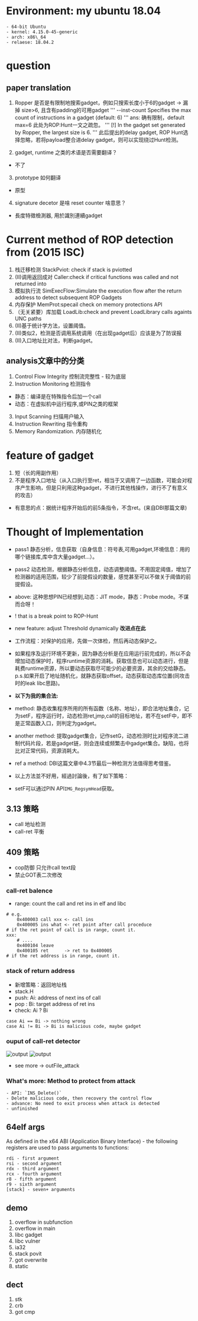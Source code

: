 # Environment: my ubuntu 18.04
	- 64-bit Ubuntu
	- kernel: 4.15.0-45-generic
    - arch: x86\_64
	- relaese: 18.04.2

# question
## paper translation
 1. Ropper 是否是有限制地搜索gadget，例如只搜索长度小于6的gadget
 -> 漏掉 size>6, 且含有padding的可用gadget
'''
  --inst-count <n bytes>
                        Specifies the max count of instructions in a gadget
                        (default: 6)
'''
 ans: 确有限制，default max=6
 此处为ROP:Hunt一文之疏忽。
'''
  [!] In the gadget set generated by Ropper, the largest size is 6.
'''
 此后提出的delay gadget, ROP Hunt选择忽略，若将payload整合进delay gadget，则可以实现绕过Hunt检测。

 2. gadget, runtime 之类的术语是否需要翻译？
  - 不了
 3. prototype 如何翻译
  - 原型
 4. signature decetor 是啥 reset counter 啥意思？
  - 長度特徵檢測器, 用於識別連續gadget

# Current method of ROP detection from (2015 ISC)
 1. 栈迁移检测 StackPviot: check if stack is pviotted 
 2. (II)调用返回成对 Caller:check if critical functions was called and not returned into 
 3. 模拟执行流 SimExecFlow:Simulate the execution flow after the return address to detect subsequent ROP Gadgets
 4. 内存保护 MemProt:specail check on memory protections API
 5. （无关紧要）库加载 LoadLib:check and prevent LoadLibrary calls againts UNC paths
 6. (II)基于统计学方法，设置阈值。
 7. (II)类似2，检测是否调用系统调用（在出现gadget后）应该是为了防误报
 8. (II)入口地址比对法，判断gadget。
## analysis文章中的分类
 1. Control Flow Integrity 控制流完整性 - 较为底层
 2. Instruction Monitoring 检测指令 
  - 静态：编译是在特殊指令后加一个call 
  - 动态：在虚拟机中运行程序,或PIN之类的框架
 3. Input Scanning         扫描用户输入
 4. Instruction Rewriting  指令重构
 5. Memory Randomization.  内存随机化

# feature of gadget
 1. 短（长的用副作用）
 2. 不是程序入口地址（从入口执行至ret，相当于又调用了一边函数，可能会对程序产生影响，但是只利用这种gadget，不进行其他栈操作，进行不了有意义的攻击）
 - 有意思的点：据统计程序开始后的前5条指令，不含ret。(来自DBI那篇文章)

# Thought of Implementation 
 - pass1 静态分析，信息获取（自身信息：符号表,可用gadget,环境信息：用的哪个链接库,库中含大量gadget...）。
 - pass2 动态检测，根据静态分析信息，动态调整阈值。不用固定阈值，增加了检测器的适用范围，较少了前提假设的数量，感觉甚至可以不做关于阈值的前提假设。
 - above: 这种思想PIN已经想到,动态：JIT mode，静态：Probe mode。不谋而合呀！

 - ! that is a break point to ROP-Hunt
 - new feature: adjust Threshold dynamically __改进点在此__
 - 工作流程：对保护的应用，先做一次体检，然后再动态保护之。
 - 如果程序及运行环境不更新，因为静态分析是在应用运行前完成的，所以不会增加动态保护时，程序runtime资源的消耗。获取信息也可以动态进行，但是耗费runtime资源，所以要动态获取尽可能少的必要资源，其余的交给静态。p.s.如果开启了地址随机化，就静态获取offset，动态获取动态库位置(同攻击时的leak libc思路)。

 - __以下为我的集合法:__
 - method: 静态收集程序所用的所有函数（名称、地址），即合法地址集合，记为setF，程序运行时，动态检测ret,jmp,call的目标地址，若不在setF中，即不是正常函数入口，则判定为gadget。

 - another method: 提取gadget集合，记作setG，动态检测时比对程序流二进制代码片段，若是gadget链，则会连续或频繁击中gadget集合。缺陷，也将比对正常代码，资源消耗大。
 - ref a method: DBI这篇文章中4.3节最后一种检测方法值得思考借鉴。

 - 以上方法並不好用，經過討論後，有了如下策略：
 - setF可以通过PIN API`IMG_RegsymHead`获取。
## 3.13 策略
 - call 地址检测
 - call-ret 平衡
## 409 策略
 - cop防御 只允许call text段
 - 禁止GOT表二次修改

### call-ret balence
 - range: count the call and ret ins in elf and libc
```
# e.g.
	0x400003 call xxx <- call ins
	0x400005 ins what <- ret point after call proceduce
# if the ret point of call is in range, count it.
xxx:
	# ....
	0x400104 leave
	0x400105 ret      -> ret to 0x400005
# if the ret address is in range, count it.
```
### stack of return address 
 - 新增策略：返回地址栈
 - stack.H
 - push: Ai: address of next ins of call 
 - pop : Bi: target address of ret ins
 - check: Ai ? Bi
 ```
 case Ai == Bi -> nothing wrong
 case Ai != Bi -> Bi is malicious code, maybe gadget
 ```

### ouput of call-ret detector
![output](./detector_1.png)
![output](./detector_2_cop.png)
 - see more -> outFile_attack 

### What's more: Method to protect from attack
	- API: `INS_Delete()`
	- Delete malicious code, then recovery the control flow
	- advance: No need to exit process when attack is detected
	- unfinished
## 64elf args
 As defined in the x64 ABI (Application Binary Interface) - the following registers are used to pass arguments to functions:
```
rdi - first argument
rsi - second argument
rdx - third argument
rcx - fourth argument
r8 - fifth argument
r9 - sixth argument
[stack] - seven+ arguments
```


## demo
1. overflow in subfunction
2. overflow in main
3. libc gadget
4. libc vulner
5. ia32
6. stack povit
7. got overwrite
8. static 

## dect
1. stk
2. crb
3. got cmp
